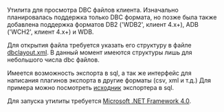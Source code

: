 Утилита для просмотра DBC файлов клиента. Изначально планировалась поддержка только DBC формата, но позже была также добавлена поддержка форматов DB2 ('WDB2', клиент 4.х+), ADB ('WCH2', клиент 4.х+) и WDB.

Для открытия файла требуется указать его структуру в файле [dbclayout.xml][]. В данный момент имеются структуры лишь для небольшого числа dbc файлов.

Имеется возможность экспорта в sql, а так же интерфейс для написания плагинов экспорта в другие форматы (csv, xml и т.д.) Для примера можно посмотреть [исходник][Export2SQL.cs] экспортера в sql.

Для запуска утилиты требуется [Microsoft .NET Framework 4.0][].

[dbclayout.xml]: http://github.com/tomrus88/dbcviewer/blob/master/DBC%20Viewer/dbclayout.xml
[Export2SQL.cs]: http://github.com/tomrus88/dbcviewer/blob/master/Export2SQL/Export2SQL.cs
[Microsoft .NET Framework 4.0]: http://www.microsoft.com/downloads/details.aspx?familyid=0A391ABD-25C1-4FC0-919F-B21F31AB88B7
